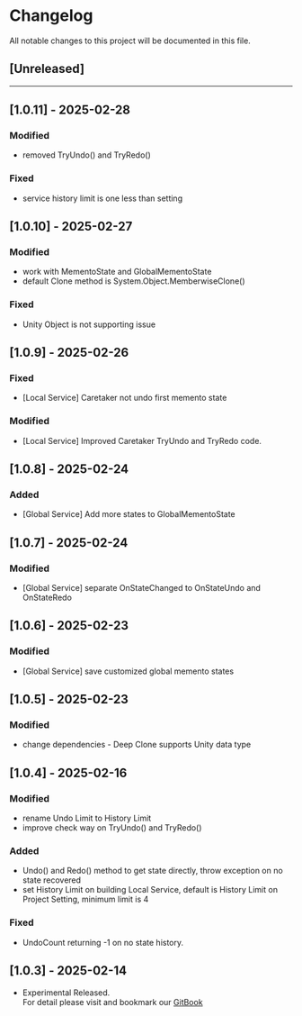 ﻿# Changelog

All notable changes to this project will be documented in this file.

## [Unreleased]

---

## [1.0.11] - 2025-02-28
### Modified
- removed TryUndo() and TryRedo()
### Fixed
- service history limit is one less than setting

## [1.0.10] - 2025-02-27
### Modified
- work with MementoState and GlobalMementoState
- default Clone method is System.Object.MemberwiseClone()
### Fixed
- Unity Object is not supporting issue 

## [1.0.9] - 2025-02-26
### Fixed
- [Local Service] Caretaker not undo first memento state
### Modified
- [Local Service] Improved Caretaker TryUndo and TryRedo code.

## [1.0.8] - 2025-02-24
### Added
- [Global Service] Add more states to GlobalMementoState

## [1.0.7] - 2025-02-24
### Modified
- [Global Service] separate OnStateChanged to OnStateUndo and OnStateRedo

## [1.0.6] - 2025-02-23
### Modified
- [Global Service] save customized global memento states

## [1.0.5] - 2025-02-23
### Modified
- change dependencies - Deep Clone supports Unity data type

## [1.0.4] - 2025-02-16
### Modified
- rename Undo Limit to History Limit
- improve check way on TryUndo() and TryRedo() 
### Added
- Undo() and Redo() method to get state directly, throw exception on no state recovered
- set History Limit on building Local Service, default is History Limit on Project Setting, minimum limit is 4
### Fixed
- UndoCount returning -1 on no state history.

## [1.0.3] - 2025-02-14
- Experimental Released.   
  For detail please visit and bookmark our [GitBook](https://aceland-workshop.gitbook.io/aceland-unity-packages/)